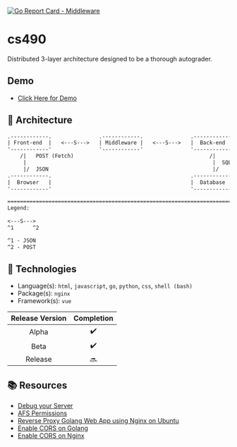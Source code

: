 [![Go Report Card - Middleware](https://goreportcard.com/badge/github.com/AOrps/cs490/middleware)](https://goreportcard.com/report/github.com/AOrps/cs490/middleware)
# cs490
Distributed 3-layer architecture designed to be a thorough autograder.

## Demo
- [Click Here for Demo](http://exam-central.surge.sh/)

## :triangular_ruler: Architecture
```txt
.------------.               .------------.               .------------.
| Front-end  |   <---S--->   | Middleware |   <---S--->   |  Back-end  |
'------------'               '------------'               '------------'
    /|   POST (Fetch)                                           /|
     |                                                           |  SQL
     |/  JSON                                                    |/
.------------.                                            .------------.
|  Browser   |                                            |  Database  | 
'------------'                                            '------------'

========================================================================
Legend:
     
<---S--->
^1      ^2

^1 - JSON
^2 - POST
```

## :microscope: Technologies
- Language(s): `html`, `javascript`, `go`, `python`, `css`, `shell (bash)`
- Package(s): `nginx`
- Framework(s): `vue`


<!-- :heavy_check_mark: vs :x: vs :soon: -->
| Release Version | Completion
| :-----:  | :-----:
| Alpha     | :heavy_check_mark:
| Beta      | :heavy_check_mark:
| Release   | :soon:


## :books: Resources
- [Debug your Server](https://ist.njit.edu/debug-your-code)
- [AFS Permissions](https://ist.njit.edu/afs-permissions)
- [Reverse Proxy Golang Web App using Nginx on Ubuntu](https://www.digitalocean.com/community/tutorials/how-to-deploy-a-go-web-application-using-nginx-on-ubuntu-18-04)
- [Enable CORS on Golang](https://flaviocopes.com/golang-enable-cors/)
- [Enable CORS on Nginx](https://enable-cors.org/server_nginx.html)